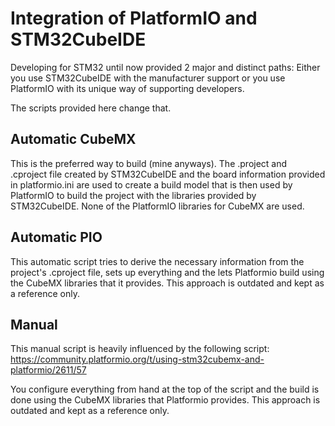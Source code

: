 # Integration of PlatformIO and STM32CubeIDE

Developing for STM32 until now provided 2 major and distinct paths: Either you use STM32CubeIDE with the manufacturer support or you use PlatformIO with its unique way of supporting developers.

The scripts provided here change that. 

## Automatic CubeMX

This is the preferred way to build (mine anyways). The .project and .cproject file created by STM32CubeIDE and the board information provided in platformio.ini are used to create a build model that is then used by PlatformIO to build the project with the libraries provided by STM32CubeIDE. None of the PlatformIO libraries for CubeMX are used.

## Automatic PIO

This automatic script tries to derive the necessary information from the project's .cproject file, sets up everything and the lets Platformio build using the CubeMX libraries that it provides. This approach is outdated and kept as a reference only.

## Manual

This manual script is heavily influenced by the following script: https://community.platformio.org/t/using-stm32cubemx-and-platformio/2611/57

You configure everything from hand at the top of the script and the build is done using the CubeMX libraries that Platformio provides. This approach is outdated and kept as a reference only.
